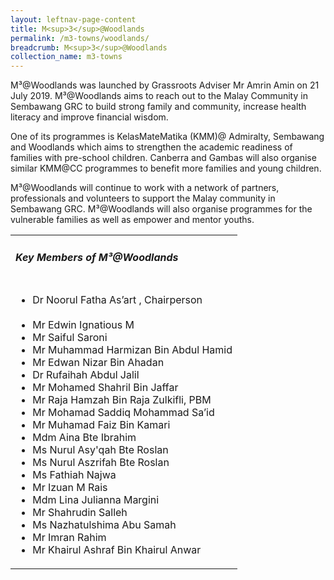 ```yaml
---
layout: leftnav-page-content
title: M<sup>3</sup>@Woodlands
permalink: /m3-towns/woodlands/
breadcrumb: M<sup>3</sup>@Woodlands
collection_name: m3-towns
---
```


M³@Woodlands was launched by Grassroots Adviser Mr Amrin Amin on 21 July 2019. M³@Woodlands aims to reach out to the Malay Community in Sembawang GRC to build strong family and community, increase health literacy and improve financial wisdom.

One of its programmes is KelasMateMatika (KMM)@ Admiralty, Sembawang and Woodlands which aims to strengthen the academic readiness of families with pre-school children. Canberra and Gambas will also organise similar KMM@CC programmes to benefit more families and young children.

M³@Woodlands will continue to work with a network of partners, professionals and volunteers to support the Malay community in Sembawang GRC.  M³@Woodlands will also organise programmes for the vulnerable families as well as empower and mentor youths.

<table class="table-h">
  <tr>
  <td><h5>Key Members of M³@Woodlands</h5></td>
  </tr>
  <tr>
  <td>
    <ul>
      <li> Dr Noorul Fatha As’art , Chairperson</li><br>
      <li>Mr Edwin Ignatious M</li>
<li>Mr Saiful Saroni</li>
<li>Mr Muhammad Harmizan Bin Abdul Hamid</li>
<li>Mr Edwan Nizar Bin Ahadan</li>
<li>Dr Rufaihah Abdul Jalil</li>
<li>Mr Mohamed Shahril Bin Jaffar</li>
<li>Mr Raja Hamzah Bin Raja Zulkifli, PBM</li>
<li>Mr Mohamad Saddiq Mohammad Sa’id</li>
<li>Mr Muhamad Faiz Bin Kamari</li>
<li>Mdm Aina Bte Ibrahim</li>
<li>Ms Nurul Asy'qah Bte Roslan</li>
<li>Ms Nurul Aszrifah Bte Roslan</li>
<li>Ms Fathiah Najwa</li>
<li>Mr Izuan M Rais</li>
<li>Mdm Lina Julianna Margini</li>
<li>Mr Shahrudin Salleh</li>
<li>Ms Nazhatulshima Abu Samah</li>
<li>Mr Imran Rahim</li>
<li>Mr Khairul Ashraf Bin Khairul Anwar</li>


    
 </ul>
    </td>
     </tr>
  </table>
